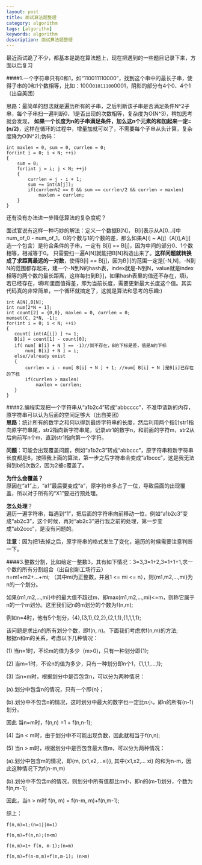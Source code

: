 ```yaml
---
layout: post
title: 面试算法题整理
category: algorithm
tags: [algorithm]
keywords: algorithm
description: 面试算法题整理
---
```

最近面试跪了不少，都基本是跪在算法题上，现在把遇到的一些题目记录下来，方面以后复习  

####1.一个字符串只有0和1，如“110011110000”，找到这个串中的最长子串，使得子串的0和1个数相等，比如：1000`01011100`0001，阴影的部分有4个0、4个1（出自美团）   

思路：最简单的想法就是遍历所有的子串，之后判断该子串是否满足条件N^2子串，每个子串扫一遍判断0、1是否出现的次数相等，复杂度为O(N^3)，稍加思考就会发现， **如果一个长度为n的子串满足条件，加么这n个元素的和加起来一定=(n/2)**，这样在循环的过程中，增量加就可以了，不需要每个子串从头计算，复杂度降为O(N^2);伪码： 
 
	int maxlen = 0, sum = 0, currlen = 0;
	for(int i = 0; i < N; ++i)
	{
	    sum = 0;
	    for(int j = i; j < N; ++j)
	    {
	        currlen = j - i + 1;
	        sum += int(A[j]);
	        if(currlen%2 == 0 && sum == currlen/2 && currlen > maxlen)
	            maxlen = currlen;
		}
    }
  

还有没有办法进一步降低算法的复杂度呢？  

面试官说有这样一种巧妙的解法：定义一个数据B[N]， B[i]表示从A[0...i]中 num_of_0 - num_of_1，0的个数与1的个数的差，那么如果A[i] ~ A[j]（A[i],A[j]选一个包含）是符合条件的子串，一定有 B[i] == B[j]，因为中间的部分0、1个数相等，相减等于0。 只需要扫一遍A[N]就能把B[N]构造出来了。**这样问题就转换成了求距离最远的一对数**，使得B[i] == B[j]，因为B[i]的范围一定是[-N,N]，-N到N的范围都存起来，建一个-N到N的hash表，index就是-N到N，value就是index相等的两个数的最长距离，这样每扫到B[i]，如果hash表里的值还不存在，填i，若已经存在，填i和里面值得差，即为当前长度，需要更新最大长度这个值。其实代码真的非常简单，一个循环就搞定了，这就是算法和思考的乐趣:) 

	int A[N],B[N];
	int num[2*N + 1];
	int count[2] = {0,0}, maxlen = 0, currlen = 0;
	memset(C, 2*N, -1);
	for(int i = 0; i < N; ++i)
	{
	   count[ int(A[i]) ] += 1;
	   B[i] = count[1] - count[0];
	   if( num[ B[i] + N ] == -1)//尚不存在，B的下标是差，值是A的下标 
	       num[ B[i] + N ] = i; 
	   else//already exist
	   {
	       currlen = i - num[ B[i] + N ] + 1; //num[ B[i] + N ]是B[i]已存在的下标
	       if(currlen > maxlen)
	           maxlen = currlen;
	   }
	}

  

####2.编程实现把一个字符串从“a1b2c4”转成“abbcccc”，不准申请新的内存，原字符串可以认为后面的空间足够大（出自美团）  
**思路**：统计所有的数字之和何以得到最终字符串的长度，然后利用两个指针str1指向原字符串尾，str2指向新字符串尾，记录str1的数字n，和前面的字符m，str2从后向前写n个m，直到str1指向第一个字符。  

**问题**：可能会出现覆盖问题，例如“a1b2c3”转成“abbccc”，原字符串和新字符串长度都是6，按照我上面的算法，第一步之后字符串会变成“a1bccc”，这是我无法得到b的次数2，因为2被c覆盖了。
  
**为什么会覆盖？**  
原因在“a1”上，“a1”最后要变成“a”，原字符串多占了一位，导致后面的出现覆盖，所以对于所有的“X1”要进行预处理。  

**怎么处理**？  
遍历一遍字符串，每遇到“1”，把后面的字符串向前移动一位，例如“a1b2c3”变成“ab2c3”，这个时候，再对“ab2c3”进行我之前的处理，第一步变成“ab2ccc”，是没有问题的。  

**注意**：因为把1去掉之后，原字符串的格式发生了变化，遍历的时候需要注意判断一下。


####3.整数分割，比如给定一整数3，其有如下情况：3=3,3=1+2,3=1+1+1,求一个数的所有分割组合（出自创新工场行云）  
n=m1+m2+...+mi; （其中mi为正整数，并且1 <= mi <= n），则{m1,m2,...,mi}为n的一个划分。
  

如果{m1,m2,...,mi}中的最大值不超过m，即max(m1,m2,...,mi)<=m，则称它属于n的一个m划分。这里我们记n的m划分的个数为f(n,m);  


例如n=4时，他有5个划分，{4},{3,1},{2,2},{2,1,1},{1,1,1,1};  
  
该问题是求出n的所有划分个数，即f(n, n)。下面我们考虑求f(n,m)的方法;  
根据n和m的关系，考虑以下几种情况：

(1) 当n=1时，不论m的值为多少（m>0)，只有一种划分即{1};  
  

(2) 当m=1时，不论n的值为多少，只有一种划分即n个1，{1,1,1,...,1}; 
 

(3) 当n=m时，根据划分中是否包含n，可以分为两种情况：  


  (a).划分中包含n的情况，只有一个即{n}；  


  (b).划分中不包含n的情况，这时划分中最大的数字也一定比n小，即n的所有(n-1)划分。  


因此 当n=m时，f(n,n) =1 + f(n,n-1);  


(4) 当n < m时，由于划分中不可能出现负数，因此就相当于f(n,n);  

  


(5) 当n > m时，根据划分中是否包含最大值m，可以分为两种情况：  



  (a).划分中包含m的情况，即{m, {x1,x2,...xi}}, 其中{x1,x2,... xi} 的和为n-m，因此这种情况下为f(n-m,m)  


  (b).划分中不包含m的情况，则划分中所有值都比m小，即n的(m-1)划分，个数为f(n,m-1);  


因此，当n > m时 f(n, m) = f(n-m, m)+f(n,m-1);  



综上：  
  
	f(n,m)=1;(n=1||m=1)  
	
	f(n,m)=f(n,n);(n<m)  
	
	f(n,m)=1+ f(n, m-1);(n=m)  
	
	f(n,m)=f(n-m,m)+f(n,m-1); (n>m)  






